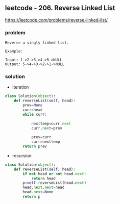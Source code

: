 ## leetcode - 206. Reverse Linked List
https://leetcode.com/problems/reverse-linked-list/
### problem
```
Reverse a singly linked list.

Example:

Input: 1->2->3->4->5->NULL
Output: 5->4->3->2->1->NULL
```
### solution
- iteration
```python
class Solution(object):
    def reverseList(self, head):
        prev=None
        curr=head
        while curr:
            
            nexttemp=curr.next
            curr.next=prev
            
            prev=curr
            curr=nexttemp
        return prev
```
- recursion
```python
class Solution(object):
    def reverseList(self, head):
        if not head or not head.next:
            return head
        p=self.reverseList(head.next)
        head.next.next=head
        head.next=None
        return p
```